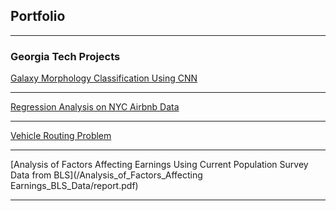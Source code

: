 ## Portfolio

---

### Georgia Tech Projects

[Galaxy Morphology Classification Using CNN](/Galaxy_Morphology_Classification_Using_CNN/report.pdf)

---
[Regression Analysis on NYC Airbnb Data](/Regression_Analysis_on_NYC_Airbnb_Data/report.pdf)

---
[Vehicle Routing Problem](/Vehicle_Routing_Problem/report.pdf)

---
[Analysis of Factors Affecting Earnings Using Current Population Survey Data from BLS](/Analysis_of_Factors_Affecting Earnings_BLS_Data/report.pdf)

---
